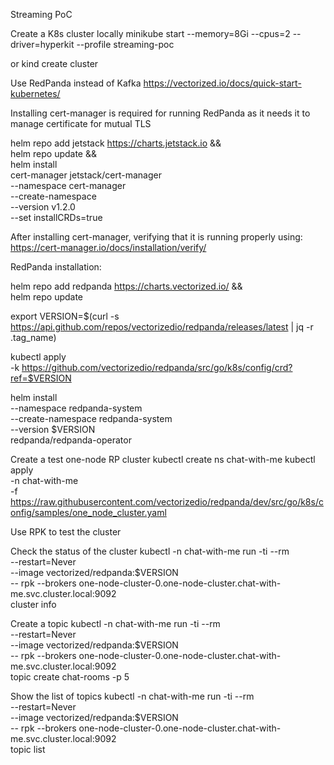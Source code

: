 Streaming PoC

Create a K8s cluster locally
minikube start --memory=8Gi --cpus=2 --driver=hyperkit --profile streaming-poc

or
kind create cluster

Use RedPanda instead of Kafka
https://vectorized.io/docs/quick-start-kubernetes/

Installing cert-manager is required for running RedPanda as it needs it to manage certificate for mutual TLS

helm repo add jetstack https://charts.jetstack.io && \
helm repo update && \
helm install \
  cert-manager jetstack/cert-manager \
  --namespace cert-manager \
  --create-namespace \
  --version v1.2.0 \
  --set installCRDs=true

After installing cert-manager, verifying that it is running properly using:
https://cert-manager.io/docs/installation/verify/

RedPanda installation:

helm repo add redpanda https://charts.vectorized.io/ && \
helm repo update

export VERSION=$(curl -s https://api.github.com/repos/vectorizedio/redpanda/releases/latest | jq -r .tag_name)

kubectl apply \
-k https://github.com/vectorizedio/redpanda/src/go/k8s/config/crd?ref=$VERSION

helm install \
--namespace redpanda-system \
--create-namespace redpanda-system \
--version $VERSION \
redpanda/redpanda-operator

Create a test one-node RP cluster
kubectl create ns chat-with-me
kubectl apply \
-n chat-with-me \
-f https://raw.githubusercontent.com/vectorizedio/redpanda/dev/src/go/k8s/config/samples/one_node_cluster.yaml

Use RPK to test the cluster

Check the status of the cluster
kubectl -n chat-with-me run -ti --rm \
--restart=Never \
--image vectorized/redpanda:$VERSION \
-- rpk --brokers one-node-cluster-0.one-node-cluster.chat-with-me.svc.cluster.local:9092 \
cluster info

Create a topic
kubectl -n chat-with-me run -ti --rm \
--restart=Never \
--image vectorized/redpanda:$VERSION \
-- rpk --brokers one-node-cluster-0.one-node-cluster.chat-with-me.svc.cluster.local:9092 \
topic create chat-rooms -p 5

Show the list of topics
kubectl -n chat-with-me run -ti --rm \
--restart=Never \
--image vectorized/redpanda:$VERSION \
-- rpk --brokers one-node-cluster-0.one-node-cluster.chat-with-me.svc.cluster.local:9092 \
topic list

